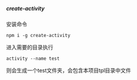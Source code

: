##### create-activity

安装命令
```
npm i -g create-activity

```

进入需要的目录执行
```
activity --name test
```
则会生成一个test文件夹，会包含本项目tpl目录中文件
